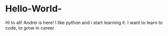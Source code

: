 # Hello-World-

Hi to all!
Andrei is here!
I like python and i start learning it.
I want to learn to code, to grow in career.

